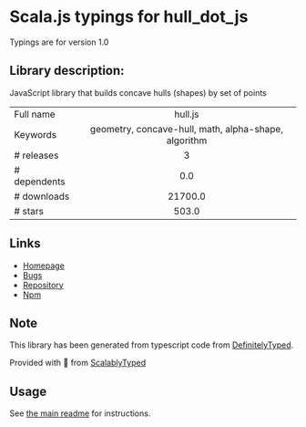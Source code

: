 
# Scala.js typings for hull_dot_js

Typings are for version 1.0

## Library description:
JavaScript library that builds concave hulls (shapes) by set of points

|                    |                 |
| ------------------ | :-------------: |
| Full name          | hull.js |
| Keywords           | geometry, concave-hull, math, alpha-shape, algorithm |
| # releases         | 3 |
| # dependents       | 0.0 |
| # downloads        | 21700.0 |
| # stars            | 503.0 |

## Links
- [Homepage](https://github.com/AndriiHeonia/hull)
- [Bugs](https://github.com/AndriiHeonia/hull/issues)
- [Repository](https://github.com/AndriiHeonia/hull)
- [Npm](https://www.npmjs.com/package/hull.js)
    


## Note
This library has been generated from typescript code from [DefinitelyTyped](https://definitelytyped.org).

Provided with :purple_heart: from [ScalablyTyped](https://github.com/oyvindberg/ScalablyTyped)

## Usage
See [the main readme](../../readme.md) for instructions.


